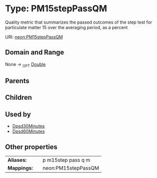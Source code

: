 
# Type: PM15stepPassQM


Quality metric that summarizes the passed outcomes of the step test for particulate matter 15 over the averaging period, as a percent

URI: [neon:PM15stepPassQM](https://data.neonscience.org/PM15stepPassQM)


## Domain and Range

None ->  <sub>OPT</sub> [Double](types/Double.md)

## Parents


## Children


## Used by

 * [Dpsd30Minutes](Dpsd30Minutes.md)
 * [Dpsd60Minutes](Dpsd60Minutes.md)

## Other properties

|  |  |  |
| --- | --- | --- |
| **Aliases:** | | p m15step pass q m |
| **Mappings:** | | neon:PM15stepPassQM |

